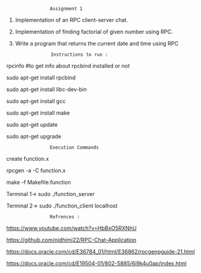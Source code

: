                     Assignment 1
1. Implementation of an RPC client-server chat.
2. Implementation of finding factorial of given number using RPC.
3. Write a program that returns the current date and time using RPC

                    Instructions to run :

rpcinfo #to get info about rpcbind installed or not

sudo apt-get install rpcbind

sudo apt-get install libc-dev-bin

sudo apt-get install gcc

sudo apt-get install make

sudo apt-get update

sudo apt-get upgrade



                    Execution Commands

create function.x

rpcgen -a -C function.x

make -f Makefile.function 


Terminal 1->
    sudo ./function_server

Terminal 2->
    sudo ./function_client localhost

                    Refrences :
https://www.youtube.com/watch?v=HbBxO5RXNhU

https://github.com/nidhimj22/RPC-Chat-Application

https://docs.oracle.com/cd/E36784_01/html/E36862/rpcgenpguide-21.html

https://docs.oracle.com/cd/E19504-01/802-5885/6i9k4u0ap/index.html
